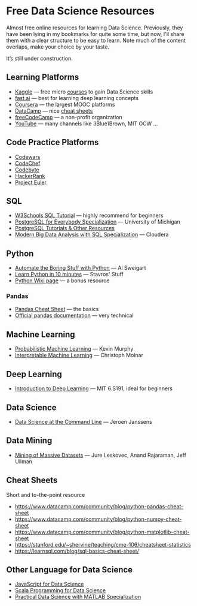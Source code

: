 # Free Data Science Resources

Almost free online resources for learning Data Science. Previously, they have been lying in my bookmarks for quite some time, but now, I'll share them with a clear structure to be easy to learn. Note much of the content overlaps, make your choice by your taste.

It’s still under construction.

## Learning Platforms

- [Kaggle](https://www.kaggle.com/) — free micro [courses](https://www.kaggle.com/learn) to gain Data Science skills
- [fast.ai](https://www.fast.ai/) — best for learning deep learning concepts
- [Coursera](https://www.coursera.org/) — the largest MOOC platforms
- [DataCamp](https://www.datacamp.com/) — nice [cheat sheets](https://www.datacamp.com/community/data-science-cheatsheets)
- [freeCodeCamp](https://www.freecodecamp.org/) — a non-profit organization
- [YouTube](https://www.youtube.com/) — many channels like 3Blue1Brown, MIT OCW ...

## Code Practice Platforms

- [Codewars](https://www.codewars.com/)
- [CodeChef](https://www.codechef.com/)
- [Codebyte](https://coderbyte.com/)
- [HackerRank](https://www.hackerrank.com/)
- [Project Euler](https://projecteuler.net/)

## SQL

- [W3Schools SQL Tutorial](https://www.w3schools.com/sql/) — highly recommend for beginners
- [PostgreSQL for Everybody Specialization](https://www.coursera.org/specializations/postgresql-for-everybody) — University of Michigan
- [PostgreSQL Tutorials & Other Resources](https://www.postgresql.org/docs/online-resources/)
- [Modern Big Data Analysis with SQL Specialization](https://www.coursera.org/specializations/cloudera-big-data-analysis-sql) — Cloudera

## Python

- [Automate the Boring Stuff with Python](https://automatetheboringstuff.com/) — Al Sweigart
- [Learn Python in 10 minutes](https://www.stavros.io/tutorials/python/) — Stavros' Stuff
- [Python Wiki page](https://wiki.python.org/moin/BeginnersGuide/Programmers) — a bonus resource

### Pandas

- [Pandas Cheat Sheet](https://github.com/pandas-dev/pandas/blob/master/doc/cheatsheet/Pandas_Cheat_Sheet.pdf) — the basics
- [Official pandas documentation](https://pandas.pydata.org/pandas-docs/stable/index.html) — very technical

## Machine Learning

- [Probabilistic Machine Learning](https://probml.github.io/pml-book/) — Kevin Murphy
- [Interpretable Machine Learning](https://christophm.github.io/interpretable-ml-book/) — Christoph Molnar

## Deep Learning

- [Introduction to Deep Learning](http://introtodeeplearning.com/) — MIT 6.S191, ideal for beginners


## Data Science

- [Data Science at the Command Line](https://www.datascienceatthecommandline.com/) — Jeroen Janssens

## Data Mining

- [Mining of Massive Datasets](http://www.mmds.org/) — Jure Leskovec, Anand Rajaraman, Jeff Ullman

## Cheat Sheets

Short and to-the-point resource

- https://www.datacamp.com/community/blog/python-pandas-cheat-sheet
- https://www.datacamp.com/community/blog/python-numpy-cheat-sheet
- https://www.datacamp.com/community/blog/python-matplotlib-cheat-sheet
- https://stanford.edu/~shervine/teaching/cme-106/cheatsheet-statistics
- https://learnsql.com/blog/sql-basics-cheat-sheet/

## Other Language for Data Science

- [JavaScript for Data Science](https://js4ds.org/)
- [Scala Programming for Data Science](https://cognitiveclass.ai/learn/scala)
- [Practical Data Science with MATLAB Specialization](https://www.coursera.org/specializations/practical-data-science-matlab)
